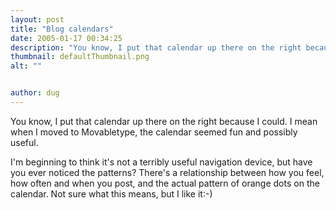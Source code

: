 ```yaml
---
layout: post
title: "Blog calendars"
date: 2005-01-17 00:34:25
description: "You know, I put that calendar up there on the right because I could. I mean when I moved to Movabletype, the calendar seemed fun and possibly useful. I&#8217;m beginning to think it&#8217;s not a terribly useful navigation device, but&#8230;"
thumbnail: defaultThumbnail.png
alt: ""


author: dug
---
```


<p>You know, I put that calendar up there on the right because I could. I mean when I moved to Movabletype, the calendar seemed fun and possibly useful.</p>

<p>I'm beginning to think it's not a terribly useful navigation device, but have you ever noticed the patterns? There's a relationship between how you feel, how often and when you post, and the actual pattern of orange dots on the calendar. Not sure what this means, but I like it:-)</p>
